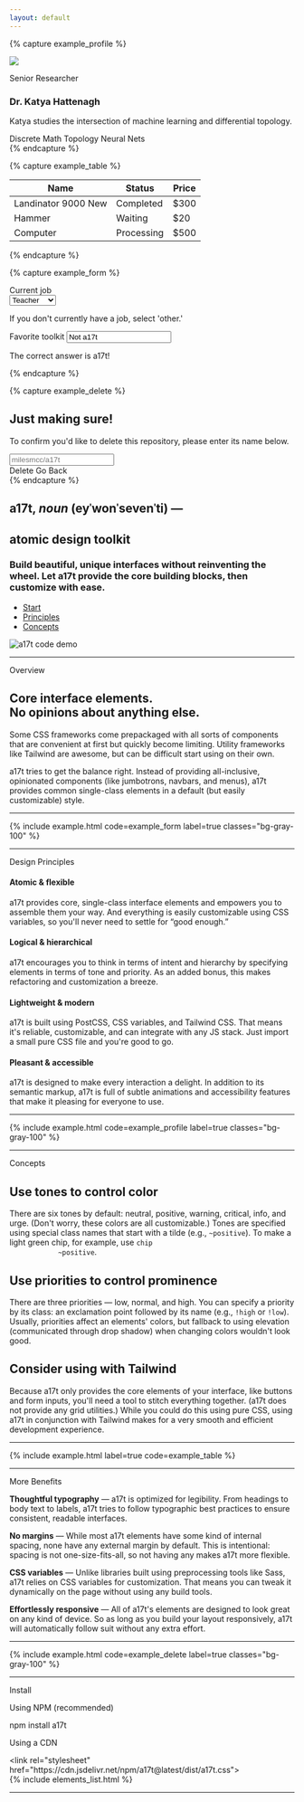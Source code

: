 ```yaml
---
layout: default
---
```


{% capture example_profile %}
<div class="card ~neutral !low md:flex max-w-lg">
  <img class="rounded-full mx-auto h-20 w-20 md:mr-6 mb-6" src="{{ '/assets/profile_image.png' | relative_url }}">
  <div class="flex-grow text-center md:text-left">
    <p class="support">Senior Researcher</p>
    <h3 class="heading text-xl">Dr. Katya Hattenagh</h3>
    <p class="mb-3 mt-2">Katya studies the intersection of machine learning and differential topology.</p>
    <div>
      <span class="chip ~neutral mb-1">Discrete Math</span> <span class="chip ~neutral mb-1">Topology</span> <span
        class="chip ~neutral mb-1">Neural Nets</span>
    </div>
  </div>
</div>
{% endcapture %}

{% capture example_table %}
<table class="table">
  <thead>
    <tr>
      <th>Name</th>
      <th>Status</th>
      <th>Price</th>
    </tr>
  </thead>
  <tbody>
    <tr>
      <td>Landinator 9000 <span class="badge ~neutral">New</span></td>
      <td><span class="chip ~positive">Completed</span></td>
      <td>$300</td>
    </tr>
    <tr>
      <td>Hammer</td>
      <td><span class="chip ~urge">Waiting</span></td>
      <td>$20</td>
    </tr>
    <tr>
      <td>Computer</td>
      <td><span class="chip ~info">Processing</span></td>
      <td>$500</td>
    </tr>
  </tbody>
</table>
{% endcapture %}

{% capture example_form %}
<form class="card ~neutral !low">
  <div class="mb-4">
    <label class="label" for="toolkit">Current job</label>
    <div class="select ~neutral !normal my-1 max-w-xs ">
      <select>
        <option>Teacher</option>
        <option>Engineer</option>
        <option>Firefighter</option>
        <option>Other</option>
      </select>
    </div>
    <p class="support">If you don't currently have a job, select 'other.'</p>
  </div>
  <div>
    <label class="label" for="toolkit">Favorite toolkit</label>
    <input id="toolkit" type="text" class="input ~critical !normal my-1 max-w-xs  block" placeholder="At least 8 characters..."
      value="Not a17t">
    <p class="support ~critical">The correct answer is a17t!</p>
  </div>
</form>
{% endcapture %}

{% capture example_delete %}
<div class="card ~neutral !low p-0 max-w-sm">
  <div class="p-4">
    <h2 class="heading text-lg mb-1">Just making sure!</h2>
    <p class="support text-base mb-3">To confirm you'd like to delete this repository, please enter its name below.</p>
    <input class="input" type="text" placeholder="milesmcc/a17t">
  </div>
  <section class="section ~critical p-4">
    <span class="button ~critical !high">Delete</span>
    <span class="button ~neutral bg-transparent">Go Back</span>
  </section>
</div>
{% endcapture %}

<div class="md:flex md:mt-24 mb-24 items-center justify-between">
  <section class="md:w-6/12 mb-12 mt-6 mr-6">
    <h2 class="heading text-lg md:text-3xl">
      a17t, <i>noun</i> <span class="text-gray-500">(ey&#712;won&#712;seven&#712;ti) &mdash;</span><br>
    </h2>
    <h1 class="heading text-4xl md:text-5xl mb-4 text-purple-600 font-semibold">
      atomic design toolkit
    </h1>
    <h3 class="subheading text-lg md:text-xl mb-6">Build beautiful, unique interfaces
    without reinventing the wheel. Let a17t provide
      the core building blocks, then customize with ease.</h3>
    <div>
      <ul class="text-lg">
        <li class="portal ~urge active"><a href="#install">Start</a></li>
        <li class="portal"><a href="#design">Principles</a></li>
        <li class="portal"><a href="#concepts">Concepts</a></li>
      </ul>
    </div>
  </section>
  <section class="md:w-5/12">
    <img src="{{'/assets/main_code_demo.png'|relative_url}}" class="rounded" alt="a17t code demo">
  </section>
</div>

<hr class="sep h-12">

<section class="md:flex">
  <div class="md:w-10/12">
    <article class="md:flex">
      <aside class="hidden md:block w-3/12 self-start mh-auto md:sticky mb-4 md:pr-12 md:text-right" style="top: 2rem;">
        <p class="heading text-purple-600 text-2xl">Overview</p>
      </aside>
      <div class="md:w-9/12 content">
        <h2>Core interface elements. <br> No opinions about anything else.</h2>
        <p>Some CSS frameworks come prepackaged with all sorts of components that are convenient
          at first but quickly become limiting. Utility frameworks like Tailwind are awesome, but
          can be difficult start using on their own.</p>
        <p>a17t tries to get the balance right. Instead of providing all-inclusive, opinionated components (like
          jumbotrons, navbars, and menus), a17t provides common single-class elements in a default (but easily
          customizable) style.
        </p>
      </div>
    </article>
    <hr class="sep h-16">
    <article class="md:flex justify-end">
      <div class="md:w-9/12 md:max-w-full">
        {% include example.html code=example_form label=true classes="bg-gray-100" %}
      </div>
    </article>
    <hr class="sep h-16">
    <article class="md:flex" id="design">
      <aside class="md:w-3/12 self-start mh-auto md:sticky mb-4 md:pr-12 md:text-right" style="top: 2rem;">
        <p class="heading text-purple-600 text-3xl mb-8 md:text-2xl">Design Principles</p>
      </aside>
      <div class="md:w-9/12">
        <section class="md:grid grid-cols-2 gap-8">
          <div class="mb-6">
            <span class="shield ~info float-right ml-1 mb-1">
              <span class="icon">
                <i class="fas fa-atom fa-lg"></i>
              </span>
            </span>
            <h4 class="heading text-xl mb-1">Atomic &amp; flexible</h4>
            <p>a17t provides core, single-class interface elements and empowers you to assemble them your way. And
              everything is easily customizable using CSS variables, so you'll never need to settle for &ldquo;good
              enough.&rdquo;
            </p>
          </div>
          <div class="mb-6">
            <span class="float-right shield ~positive ml-1 mb-1">
              <span class="icon">
                <i class="fas fa-brain fa-lg"></i>
              </span>
            </span>
            <h4 class="heading text-xl mb-1">Logical &amp; hierarchical</h4>
            <p>a17t encourages you to think in terms of intent and hierarchy by specifying elements in terms of tone
              and priority. As an added bonus, this makes refactoring and customization a breeze.</p>
          </div>
          <div class="mb-6">
            <span class="float-right shield ~critical ml-1 mb-1">
              <span class="icon">
                <i class="fas fa-feather fa-lg"></i>
              </span>
            </span>
            <h4 class="heading text-xl mb-1">Lightweight &amp; modern</h4>
            <p>a17t is built using PostCSS, CSS variables, and Tailwind CSS. That means it's reliable, customizable,
              and can integrate with any JS stack. Just import a small pure CSS file and you're good to go.</p>
          </div>
          <div class="mb-6">
            <span class="float-right shield ~urge ml-1 mb-1">
              <span class="icon">
                <i class="fas fa-smile-beam fa-lg"></i>
              </span>
            </span>
            <h4 class="heading text-xl mb-1">Pleasant &amp; accessible</h4>
            <p>a17t is designed to make every interaction a delight. In addition to its semantic markup, a17t is full
              of subtle animations and accessibility features that make it pleasing for everyone to use.</p>
          </div>
        </section>
      </div>
    </article>
    <hr class="sep h-16">
    <article class="md:flex justify-end">
      <div class="md:w-9/12 md:max-w-full">
        {% include example.html code=example_profile label=true classes="bg-gray-100" %}
      </div>
    </article>
    <hr class="sep h-16">
    <article class="md:flex" id="concepts">
      <aside class="md:w-3/12 self-start mh-auto md:sticky mb-4 md:pr-12 md:text-right" style="top: 2rem;">
        <p class="heading text-purple-600 text-3xl mb-8 md:text-2xl">Concepts</p>
      </aside>
      <div class="md:w-9/12 content">
        <h2>Use tones to control color</h2>
        <p>There are six tones by default: neutral, positive, warning, critical, info, and urge. (Don't worry, these
          colors are all customizable.) Tones are specified using special class names that start with a tilde 
          (e.g., <code>~positive</code>). To make a light green chip, for example, use <code>chip
            ~positive</code>.</p>
        <h2>Use priorities to control prominence</h2>
        <p>There are three priorities &mdash; low, normal, and high. You can specify a
          priority by its class: an exclamation point followed by its name (e.g., <code>!high</code> or
          <code>!low</code>). Usually, priorities affect an elements' colors, but fallback to using elevation
          (communicated through drop shadow) when changing colors wouldn't look good.</p>
        <h2>Consider using with Tailwind</h2>
        <p>Because a17t only provides the core elements of your interface, like buttons and form inputs, you'll need a
          tool to stitch everything together. (a17t does not provide any grid utilities.) While you could do this using
          pure CSS, using a17t in conjunction with Tailwind makes for a very smooth and efficient development
          experience.</p>
      </div>
    </article>
    <hr class="sep h-16">
    <article class="md:flex justify-end">
      <div class="md:w-9/12 md:max-w-full">
        {% include example.html label=true code=example_table %}
      </div>
    </article>
    <hr class="sep h-16">
    <article class="md:flex">
      <aside class="md:w-3/12 self-start mh-auto md:sticky mb-4 md:pr-12 md:text-right" style="top: 2rem;">
        <p class="heading text-purple-600 text-3xl mb-8 md:text-2xl">More Benefits</p>
      </aside>
      <div class="md:w-9/12 content">
        <p><strong>Thoughtful typography</strong> &mdash; a17t is optimized for legibility. From headings to body text
          to labels, a17t tries to follow typographic best practices to ensure consistent, readable interfaces.</p>
        <p><strong>No margins</strong> &mdash; While most a17t elements have some kind of internal spacing, none have
          any external margin by default. This is intentional: spacing is not one-size-fits-all, so not having any makes
          a17t more flexible.</p>
        <p><strong>CSS variables</strong> &mdash; Unlike libraries built using preprocessing tools like Sass, a17t
          relies on CSS variables for customization. That means you can tweak it dynamically on the page without using
          any build tools.</p>
        <p><strong>Effortlessly responsive</strong> &mdash; All of a17t's elements are designed to look great on any
          kind of device. So as long as you build your layout responsively, a17t will automatically follow suit without
          any extra effort.</p>
      </div>
    </article>
    <hr class="sep h-16">
    <article class="md:flex justify-end">
      <div class="md:w-9/12 md:max-w-full">
        {% include example.html code=example_delete label=true classes="bg-gray-100" %}
      </div>
    </article>
    <hr class="sep h-16">
    <article class="md:flex pb-12" id="install">
      <aside class="md:w-3/12 self-start mh-auto md:sticky mb-4 md:pr-12 md:text-right" style="top: 2rem;">
        <p class="heading text-purple-600 text-3xl mb-8 md:text-2xl">Install</p>
      </aside>
      <div class="md:w-9/12">
        <p class="label mb-2">Using NPM (recommended)</p>
        <div class="card ~neutral !high font-mono mb-4">
          npm install a17t
        </div>
        <p class="label mb-2">Using a CDN</p>
        <div class="card ~neutral !high font-mono mb-4 text-sm">
          &lt;link rel="stylesheet" href="https://cdn.jsdelivr.net/npm/a17t@latest/dist/a17t.css"&gt;
        </div>
      </div>
    </article>
  </div>
  <div class="md:w-2/12 pl-20 hidden md:block opacity-75">
    {% include elements_list.html %}
  </div>
</section>

<hr class="sep">